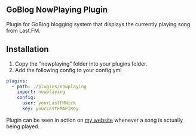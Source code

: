 ## GoBlog NowPlaying Plugin

Plugin for GoBlog blogging system that displays the currently playing song from Last.FM.

## Installation

1.  Copy the “nowplaying” folder into your plugins folder.
2.  Add the following config to your config.yml

```yaml
plugins:
  - path: ./plugins/nowplaying
    import: nowplaying
    config:
      user: yourLastFMNick
      key: yourLastFMAPIKey
```

Plugin can be seen in action on [my website](https://kandr3s.co) whenever a song is actually being played.
